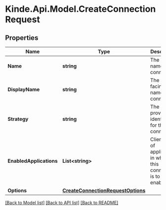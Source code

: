 # Kinde.Api.Model.CreateConnectionRequest

## Properties

Name | Type | Description | Notes
------------ | ------------- | ------------- | -------------
**Name** | **string** | The internal name of the connection. | [optional] 
**DisplayName** | **string** | The public facing name of the connection. | [optional] 
**Strategy** | **string** | The identity provider identifier for the connection. | [optional] 
**EnabledApplications** | **List&lt;string&gt;** | Client IDs of applications in which this connection is to be enabled. | [optional] 
**Options** | [**CreateConnectionRequestOptions**](CreateConnectionRequestOptions.md) |  | [optional] 

[[Back to Model list]](../README.md#documentation-for-models) [[Back to API list]](../README.md#documentation-for-api-endpoints) [[Back to README]](../README.md)

